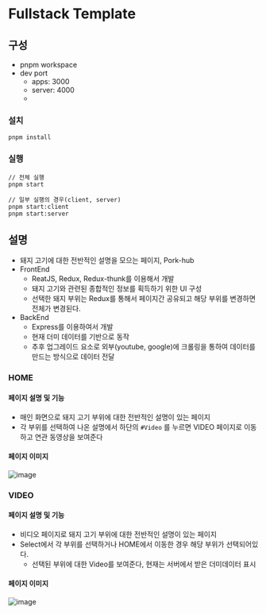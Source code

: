 # Fullstack Template

## 구성
- pnpm workspace
- dev port
  - apps: 3000
  - server: 4000
  - 
### 설치
```
pnpm install
```
### 실행
```shell
// 전체 실행
pnpm start

// 일부 실행의 경우(client, server)
pnpm start:client
pnpm start:server
```

## 설명
- 돼지 고기에 대한 전반적인 설명을 모으는 페이지, Pork-hub
- FrontEnd
  - ReatJS, Redux, Redux-thunk를 이용해서 개발
  - 돼지 고기와 관련된 종합적인 정보를 획득하기 위한 UI 구성
  - 선택한 돼지 부위는 Redux를 통해서 페이지간 공유되고 해당 부위를 변경하면 전체가 변경된다.
- BackEnd
  - Express를 이용하여서 개발
  - 현재 더미 데이터를 기반으로 동작
  - 추후 업그레이드 요소로 외부(youtube, google)에 크롤링을 통하여 데이터를 만드는 방식으로 데이터 전달
### HOME
#### 페이지 설명 및 기능
- 매인 화면으로 돼지 고기 부위에 대한 전반적인 설명이 있는 페이지
- 각 부위를 선택하여 나온 설명에서 하단의 `#Video` 를 누르면 VIDEO 페이지로 이동하고 연관 동영상을 보여준다
#### 페이지 이미지
  ![image](./.assets/ab6ee42c4825158ff354b5eb3a70b0de.png)
### VIDEO
#### 페이지 설명 및 기능
- 비디오 페이지로 돼지 고기 부위에 대한 전반적인 설명이 있는 페이지
- Select에서 각 부위를 선택하거나 HOME에서 이동한 경우 해당 부위가 선택되어있다.
  - 선택된 부위에 대한 Video를 보여준다, 현재는 서버에서 받은 더미데이터 표시
#### 페이지 이미지
  ![image](./.assets/274f3e23e7b4feb29e62c98f9eb21efc.png)

